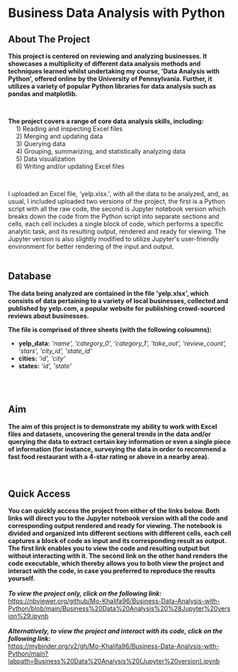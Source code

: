 # Business Data Analysis with Python

## About The Project
**This project is centered on reviewing and analyzing businesses. It showcases a multiplicity of different data analysis 
methods and techniques learned whilst undertaking my course, 'Data Analysis with Python', offered online by the University of 
Pennsylvania. Further, it utilizes a variety of popular Python libraries for data analysis such as pandas and matplotlib.**

<br>

**The project covers a range of core data analysis skills, including:** <br>
&emsp; 1) Reading and inspecting Excel files <br>
&emsp; 2) Merging and updating data <br>
&emsp; 3) Querying data <br>
&emsp; 4) Grouping, summarizing, and statistically analyzing data <br>
&emsp; 5) Data visualization <br>
&emsp; 6) Writing and/or updating Excel files <br>

<br>

I uploaded an Excel file, 'yelp.xlsx.', with all the data to be analyzed, and, as usual, I included uploaded two versions of the project, the first is a 
Python script with all the raw code, the second is Jupyter notebook version which breaks down the code from the Python script into separate sections
and cells, each cell includes a single block of code, which performs a specific analytic task, and its resulting output, rendered and ready for viewing. 
The Jupyter version is also slightly modified to utilize Jupyter's user-friendly environment for better rendering of the input and output. 
<br>
<br>

## Database
**The data being analyzed are contained in the file 'yelp.xlsx', which consists of data pertaining to a variety of local businesses, 
collected and published by yelp.com, a popular website for publishing crowd-sourced reviews about businesses.** 
<br>

**The file is comprised of three sheets (with the following coloumns):** <br>
 * **yelp_data:** *'name', 'category_0', 'category_1', 'take_out', 'review_count', 'stars', 'city_id', 'state_id'* <br>
 * **cities:** *'id', 'city'* <br>
 * **states:** *'id', 'state'* <br>
<br>
<br>

## Aim
**The aim of this project is to demonstrate my ability to work with Excel files and datasets, uncovering the general trends in the data and/or querying 
the data to extract certain key information or even a single piece of information (for instance, surveying the data in order to recommend a fast food 
restaurant with a 4-star rating or above in a nearby area).**
<br>
<br>
<br>

## Quick Access 
**You can quickly access the project from either of the links below. Both links will direct you to the Jupyter notebook version with all the code and corresponding 
output rendered and ready for viewing. The notebook is divided and organized into different sections with different cells, each cell captures a block of code as input and its corresponding result as output. The first link enables you to view the code and resulting output but without interacting with it. The second link on the other hand renders the code executable, which thereby allows you to both view the project and interact with the code, in case you preferred to reproduce the results yourself.**
<br>
<br>
***To view the project only, click on the following link:*** <br>
https://nbviewer.org/github/Mo-Khalifa96/Business-Data-Analysis-with-Python/blob/main/Business%20Data%20Analysis%20%28Jupyter%20version%29.ipynb
<br>
<br>
***Alternatively, to view the project and interact with its code, click on the following link:*** <br>
https://mybinder.org/v2/gh/Mo-Khalifa96/Business-Data-Analysis-with-Python/main?labpath=Business%20Data%20Analysis%20(Jupyter%20version).ipynb
<br>
